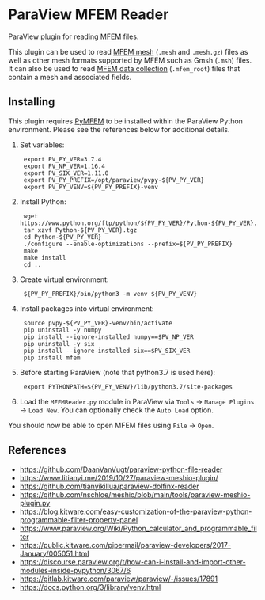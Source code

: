 # ParaView MFEM Reader

ParaView plugin for reading [MFEM](https://mfem.org) files.

This plugin can be used to read
[MFEM mesh](https://mfem.org/mesh-formats)
(`.mesh` and `.mesh.gz`) files
as well as other mesh formats supported by MFEM such as Gmsh (`.msh`) files.
It can also be used to read
[MFEM data collection](https://mfem.github.io/doxygen/html/classmfem_1_1VisItDataCollection.html)
(`.mfem_root`) files that contain a mesh and associated fields.

## Installing

This plugin requires [PyMFEM](https://github.com/mfem/PyMFEM)
to be installed within the ParaView Python environment.
Please see the references below for additional details.

1. Set variables:

        export PV_PY_VER=3.7.4
        export PV_NP_VER=1.16.4
        export PV_SIX_VER=1.11.0
        export PV_PY_PREFIX=/opt/paraview/pvpy-${PV_PY_VER}
        export PV_PY_VENV=${PV_PY_PREFIX}-venv

2. Install Python:

        wget https://www.python.org/ftp/python/${PV_PY_VER}/Python-${PV_PY_VER}.tgz
        tar xzvf Python-${PV_PY_VER}.tgz
        cd Python-${PV_PY_VER}
        ./configure --enable-optimizations --prefix=${PV_PY_PREFIX}
        make
        make install
        cd ..

3. Create virtual environment:

        ${PV_PY_PREFIX}/bin/python3 -m venv ${PV_PY_VENV}

4. Install packages into virtual environment:

        source pvpy-${PV_PY_VER}-venv/bin/activate
        pip uninstall -y numpy
        pip install --ignore-installed numpy==$PV_NP_VER
        pip uninstall -y six
        pip install --ignore-installed six==$PV_SIX_VER
        pip install mfem

5. Before starting ParaView (note that python3.7 is used here):

        export PYTHONPATH=${PV_PY_VENV}/lib/python3.7/site-packages

6. Load the `MFEMReader.py` module in ParaView
   via `Tools` &rarr; `Manage Plugins` &rarr; `Load New`.
   You can optionally check the `Auto Load` option.

You should now be able to open MFEM files using `File` &rarr; `Open`.

## References

- <https://github.com/DaanVanVugt/paraview-python-file-reader>
- <https://www.litianyi.me/2019/10/27/paraview-meshio-plugin/>
- <https://github.com/tianyikillua/paraview-dolfinx-reader>
- <https://github.com/nschloe/meshio/blob/main/tools/paraview-meshio-plugin.py>
- <https://blog.kitware.com/easy-customization-of-the-paraview-python-programmable-filter-property-panel>
- <https://www.paraview.org/Wiki/Python_calculator_and_programmable_filter>
- <https://public.kitware.com/pipermail/paraview-developers/2017-January/005051.html>
- <https://discourse.paraview.org/t/how-can-i-install-and-import-other-modules-inside-pvpython/3067/6>
- <https://gitlab.kitware.com/paraview/paraview/-/issues/17891>
- <https://docs.python.org/3/library/venv.html>
